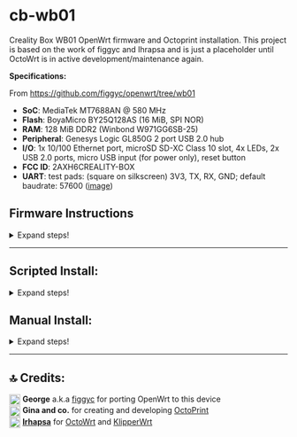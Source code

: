 # cb-wb01
Creality Box WB01 OpenWrt firmware and Octoprint installation. This project is based on the work of figgyc and Ihrapsa and is just a placeholder until OctoWrt is in active development/maintenance again.

**Specifications:**

 From https://github.com/figgyc/openwrt/tree/wb01

- **SoC**: MediaTek MT7688AN @ 580 MHz  
- **Flash**: BoyaMicro BY25Q128AS (16 MiB, SPI NOR)  
- **RAM**: 128 MiB DDR2 (Winbond W971GG6SB-25)  
- **Peripheral**: Genesys Logic GL850G 2 port USB 2.0 hub  
- **I/O**: 1x 10/100 Ethernet port, microSD SD-XC Class 10 slot, 4x LEDs, 2x USB 2.0 ports, micro USB input (for power only), reset button  
- **FCC ID**: 2AXH6CREALITY-BOX  
- **UART**: test pads: (square on silkscreen) 3V3, TX, RX, GND; default baudrate: 57600 ([image](https://hackaday.com/wp-content/uploads/2020/12/wifibox_serialport.png?resize=250))

## Firmware Instructions

<details>
  <summary>Expand steps!</summary>
  
  #### Flash Openwrt using the following guide
  
  ### If you're box is currently on stock firmware:
  
  Options:  
  **A. Standard option**
  
  1. Use `cxsw_update.tar.bz2`  
  2. Copy it to the root of a FAT32 formatted microSD card.  
  3. Turn on the device, wait for it to start, then insert the card. The stock firmware reads the `install.sh` script from this archive and flashes the new OpenWrt image.  
  4. Connct to the AP `OpenWrt` -> `ssh` and continue Wi-fi internet setup.
  
  **B. Through the Stock firmware UI interface (link)**
  
  **C. Using the `Recovery process`** see below  
  
  ### If your box is already on OpenWrt and has the luci web UI reachable:
  
  Options:  
  **A. Flashing another Openwrt binary:** Access the luci web UI -> Go to System -> Upgrade -> Uncheck the box that says `Save configs` -> Upload the SYSUPGRADE bin -> Flash  
  **B. Resetting the box** By holding the reset button for about 6 seconds the box will freshly reset the current OpenWrt firmware.  
  **C. Using the `Recovery process`** see below  
  
  
  ## Recovery process  
  If the box is either on stock or Openwrt but unreachable (semi bricked)❗With the recovery process you can restore stock firmware or install/recover Openwrt firmware regardless of what's already on the box.
  
  **Recovering to Openwrt**  
  1. Rename the SYSUPGRADE bin to `root_uImage`  
  2. Put it on a fat32 formatted USB stick (not uSD card)  
  3. With the box powered off, plug the USB stick in the box  
  4. Press and hold the reset button.  
  5. While holding the reset button power on the box and keep it pressed for about 6-10sec  
  6. Green LED should start flashing while the box installs the firmware  
  7. Wait a few minutes until you see it on the network (`OctoWrt` WiFi AP )  
  
  **Restoring to Stock**  
  1. Download and extract the `root_uImage` file from the `cxsw_update.tar.bz2` ([link](https://www.crealitycloud.com/software-firmware/box/creality-box)) 
  2. Put it on a fat32 formatted USB stick (not uSD card)  
  3. With the box powered off, plug the USB stick in the box  
  4. Press and hold the reset button.  
  5. While holding the reset button power on the box and keep it pressed for about 6-10sec  
  6. Green LED should start flashing while the box installs the firmware  
  7. Wait a few minutes until you see the Creality AP on the network
     
  Once flashed setup internet access on the box (either Wi-Fi client or wired connection)
  </details> 
</details>

------------------
## Scripted Install:

<details>
  <summary>Expand steps!</summary>
   <details>
    <summary>Expand Internet setup!</summary>
   
  - Make sure you've flahsed/sysupgraded latest `.bin` file from latest release.
  - Connect to the `OpenWrt` access point
  - Access LuCi web interface and log in on by visiting `http://192.168.1.1:81`
  - _(**optional** but recommended)_ Secure wifi access by adding a password to the `OctoWrt` access point: `Wireless` -> Under wireless overview `EDIT` the `OpenWrt` interface -> `Wireless Security` -> Choose an encryption -> set a password -> `Save` -> `Save & Apply`
  - _(**optional** but recommended)_ Add a password: `System` -> `Administration` -> `Router Password`
  - ❗If your home network subnet is on 1 (192.168.1.x), in order to avoid any ip conflicts, change the static ip of the box LAN from 192.168.1.1 to something like 192.168.3.1. To do that access the luci webinterface -> `Network` -> `Interfaces` and edit the static ip -> `Save` -> press the down arow on the Save&Apply button -> `Apply Unchecked`. You can now access the luci web interface on the new ip and continue configuring Client setup. 
  - Connect as a client to your Internet router: `Network` -> `Wireless` -> `SCAN` -> `Join Network` -> check `Lock to BSSID` -> `Save` -> `Dropdown arrow -> Apply Unchecked` -> `Apply Unchecked`
  - Connect back to your main internet router and find the new box's ip inside the `DHCP` list.
  - ❗  Access the terminal tab (`Services` -> `Terminal`) ❗ If terminal tab is not working go to `Config` tab and change `Interface` to the interface you are connecting through the box (your wireless router SSID for example) -> `Save & Apply`.
  - Proceed with step 2

  </details>
  
  #### 1. Execute format script:
  ```
  cd /tmp
  wget https://github.com/shivajiva101/cb-wb01/raw/23.05.0/scripts/1_format.sh
  chmod +x 1_format.sh
  ./1_format.sh
  ```
  #### 2. Execute install script:
  ```
  cd /tmp
  wget https://github.com/shivajiva101/cb-wb01/raw/23.05.0/scripts/2_install.sh
  chmod +x 2_install.sh
  ./2_install.sh
  ```
    
  #### 3. Access Octoprint UI on port 5000
  
  ```
  http://creality-box-ip:5000
  ```
  
  When prompted use the following **server commands**:

    - Restart OctoPrint : `/etc/init.d/octoprint restart`  
    - Restart system : `reboot`  
    - Shutdown system : `poweroff`  

  For **webcam** support:  
  
  `/etc/config/mjpg-streamer` is the configuration file. Modify that to change resolution, fps, user, pass etc.  
  
  Inside OctoPrint snapshot and stream fields add the following:  
  - Stream URL: `http://your-box-ip:8080/?action=stream`  
  - Snapshot URL: `http://your-box-ip:8080/?action=snapshot` 
  - ffmpeg binary path: `/usr/bin/ffmpeg`
  
  
</details>
 
  
## Manual Install:

<details>
  <summary>Expand steps!</summary>

## ⤵️ Preparing:

<details>
  <summary>Expand steps!</summary>
  
* **OpenWrt**: Make sure you have OpenWrt firmware flashed. Follow the guide above -> Once flashed setup Wi-Fi client or wired connection for internet access on the box

* **Format**: execute [this](https://github.com/shivajiva101/cb-wb01/raw/23.05.0/scripts/1_format.sh) script. Make sure you have a microsd plugged in!
  
  ```
  cd ~
  wget https://github.com/shivajiva101/cb-wb01/raw/23.05.0/scripts/1_format.sh
  chmod +x 1_format.sh
  ./1_format.sh
  ```
   Then reboot when instructed!
 
* **Swap**: 

  ```
  opkg update && opkg install swap-utils zram-swap
  ```
  ```
  dd if=/dev/zero of=/overlay/swap.page bs=1M count=512;
  mkswap /overlay/swap.page;
  swapon /overlay/swap.page;
  mount -o remount,size=256M /tmp;
  ```
  ```
  rm /etc/rc.local;
  cat << "EOF" > /etc/rc.local
  # Put your custom commands here that should be executed once
  # the system init finished. By default this file does nothing.
  ###activate the swap file on the SD card  
  swapon /overlay/swap.page  
  ###expand /tmp space  
  mount -o remount,size=256M /tmp
  exit 0
  EOF
  ```
  
</details>

## ⤵️ Installing:

<details>
  <summary>Expand steps!</summary>
  
#### 1. Update the package feeds

```
rm /etc/opkg/distfeeds.conf;
wget https://github.com/shivajiva101/cb-wb01/raw/23.05.0/config/distfeeds.conf -P /etc/opkg
```
  
#### 2. Install OpenWrt dependencies:

```
opkg update
opkg install gcc make unzip htop wget-ssl git-http
opkg install v4l-utils mjpg-streamer-input-uvc mjpg-streamer-output-http mjpg-streamer-www ffmpeg
```
By default mjpg-streamer comes with username=openwrt and password=openwrt. If you don't want them do:

```
uci delete mjpg-streamer.core.username
uci delete mjpg-streamer.core.password
```

------------------------------

* **Python 3**:

⚠️ _It is recommended to use the python 3 approach since python 2 was deprecated on January 1st, 2020. However, if you want older versions of Octoprint, python 2 approach might be the only way._

Install python 3 packages
```
opkg install python3 python3-pip python3-dev python3-psutil python3-netifaces python3-pillow
pip install --upgrade setuptools
pip install --upgrade pip
pip install virtualenv
virtualenv venv
```
 
--------------------

#### 3. Install Octoprint:

```
git clone https://github.com/shivajiva101/OctoPrint.git src
cd src
../venv/bin/pip install .
```

#### 4. Create octoprint service:
  
  <details>
    <summary> Expand </summary>
  
  ```
  cat << "EOF" > /etc/init.d/octoprint
  #!/bin/sh /etc/rc.common
  # Copyright (C) 2009-2014 OpenWrt.org
  # Put this inside /etc/init.d/

  START=91
  STOP=10
  USE_PROCD=1


  start_service() {
      procd_open_instance
      procd_set_param command /root/venv/bin/octoprint serve --iknowwhatimdoing
      procd_set_param respawn
      procd_set_param stdout 1
      procd_set_param stderr 1
      procd_close_instance
  }
  EOF
  ```
  </details>
  
#### 5. Make it executable:

```
chmod +x /etc/init.d/octoprint
```
#### 6. Enable the service:

```
service octoprint enable
``` 

#### 7. Reboot and wait a while

```
reboot
```

▶️ _**Note!**_  
_Booting on the lastest versions takes a while (~5 minutes). Once booted however, everything works as expected. If you care that much about this you can install older versions (v1.0.0 for example) that are much lighter but are not plugin enabled. Only Temps, Control, Webcam and Gcode preview._
  
#### 8. First setup
  
<details>
  <summary> Expand steps </summary>
  
Access Octoprint UI on port 5000
  
```
http://creality-box-ip:5000
```
  
When prompted use thefollowing **server commands**:

  - Restart OctoPrint : `/etc/init.d/octoprint restart`  
  - Restart system : `reboot`  
  - Shutdown system : `poweroff`  

For **webcam** support:  
  
  `/etc/config/mjpg-streamer` is the configuration file. Modify that to change resolution, fps, user, pass etc.  
  Inside OctoPrint snapshot and stream fields add the following:
  - Stream URL: `http://your-box-ip:8080/?action=stream`  
  - Snapshot URL: `http://your-box-ip:8080/?action=snapshot` 
  
  If your webcam is not showing, unplug and replug it.  
  If you don't want webcam authentication you can comment or delete the user and password lines inside `mjpg-streamer` config file. Make sure to restart it after that:  `/etc/init.d/mjpg-streamer restart`
  
  </details>
  
  #### 9. Timelapse plugin setup
   
  
  <details>
    <summary> Expand steps </summary>
    
    In octoprint settings set the ffmpeg binary path as:
    
    ```
    /usr/bin/ffmpeg
    ```
    
   </details>
  
</details>

</details>

-------------------------

## 🔝 Credits:

<img width=20 align=center src="https://user-images.githubusercontent.com/40600040/128488057-52b688f7-25d5-46e1-9ac8-bb5309384d98.png">  **George** a.k.a [figgyc](https://github.com/figgyc) for porting OpenWrt to this device   
<img width=20 align=center src="https://user-images.githubusercontent.com/40600040/128488418-c703c383-1835-49a0-aa41-eadee0671ab7.png">  **Gina and co.** for creating and developing [OctoPrint](https://github.com/OctoPrint/OctoPrint)  
<img width=20 align=center src="https://user-images.githubusercontent.com/40600040/128488057-52b688f7-25d5-46e1-9ac8-bb5309384d98.png">  **[Irhapsa](https://github.com/ihrapsa)** for [OctoWrt](https://github.com/ihrapsa/OctoWrt) and [KlipperWrt](https://github.com/ihrapsa/KlipperWrt)   
